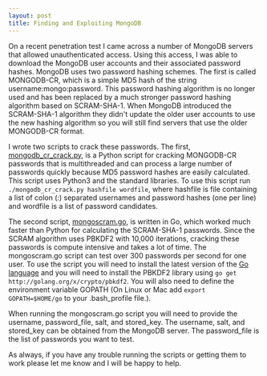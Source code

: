 ```yaml
---
layout: post
title: Finding and Exploiting MongoDB
---
```


On a recent penetration test I came across a number of MongoDB servers that allowed unauthenticated access. Using this access, I was able to download the MongoDB user accounts and their associated password hashes. MongoDB uses two password hashing schemes. The first is called MONGODB-CR, which is a simple MD5 hash of the string username:mongo:password. This password hashing algorithm is no longer used and has been replaced by a much stronger password hashing algorithm based on SCRAM-SHA-1. When MongoDB introduced the SCRAM-SHA-1 algorithm they didn't update the older user accounts to use the new hashing algorithm so you will still find servers that use the older MONGODB-CR format.

I wrote two scripts to crack these passwords. The first, [mongodb_cr_crack.py](https://github.com/averagesecurityguy/scripts/blob/master/mongodb_cr_crack.py), is a Python script for cracking MONGODB-CR passwords that is multithreaded and can process a large number of passwords quickly because MD5 password hashes are easily calculated. This script uses Python3 and the standard libraries. To use this script run `./mongodb_cr_crack.py hashfile wordfile`, where hashfile is file containing a list of colon (:) separated usernames and password hashes (one per line) and wordfile is a list of password candidates.

The second script, [mongoscram.go](https://github.com/averagesecurityguy/scripts/blob/master/mongoscram.go), is written in Go, which worked much faster than Python for calculating the SCRAM-SHA-1 passwords. Since the SCRAM algorithm uses PBKDF2 with 10,000 iterations, cracking these passwords is compute intensive and takes a lot of time. The mongoscram.go script can test over 300 passwords per second for one user. To use the script you will need to install the latest version of the [Go language](https://golang.org) and you will need to install the PBKDF2 library using `go get http://golang.org/x/crypto/pbkdf2`. You will also need to define the environment variable GOPATH (On Linux or Mac add `export GOPATH=$HOME/go` to your .bash_profile file.).

When running the mongoscram.go script you will need to provide the username, password_file, salt, and stored_key. The username, salt, and stored_key can be obtained from the MongoDB server. The password_file is the list of passwords you want to test.

As always, if you have any trouble running the scripts or getting them to work please let me know and I will be happy to help.